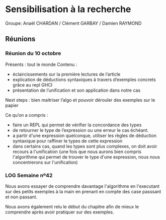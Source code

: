 # Sensibilisation à la recherche

Groupe: Anaël CHARDAN / Clément GARBAY / Damien RAYMOND

## Réunions

### Réunion du 10 octobre 

Présents : tout le monde
Contenu : 
- éclaircissements sur la première lectures de l’article
- explication de déductions syntaxiques à travers d’exemples concrets grâce au repl GHCI
- présentation de l’unification et son application dans notre cas

Next steps : bien maitriser l’algo et pouvoir dérouler des exemples sur le papier

Ce qu’on a compris :
- faire un REPL qui permet de vérifier la concordance des types 
- de retourner le type de l’expression ou une erreur le cas échéant.
- a partir d'une expression quelconque, utiliser les règles de déduction syntaxique pour raffiner le types de cette expression
- dans certains cas, quand les types sont plus complexes, on doit avoir recours à l'unification (une fois que nous aurons bien compris l'algorithme qui permet de trouver le type d'une expression, nous nous concentrerons sur l'unification)

### LOG Semaine nº42

Nous avons essayer de comprendre davantage l'algorithme en l'executant sur des petits exemples à la main en prenant en compte des case passsant et non passant.

Nous avons également relu le début du chapitre afin de mieux le comprendre après avoir pratiquer sur des exemples.
